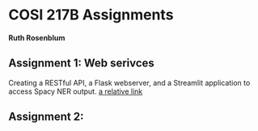 # COSI 217B Assignments
#### Ruth Rosenblum

## Assignment 1: Web serivces
Creating a RESTful API, a Flask webserver, and a Streamlit application to access Spacy NER output.
[a relative link](other_file.md)

## Assignment 2: 
